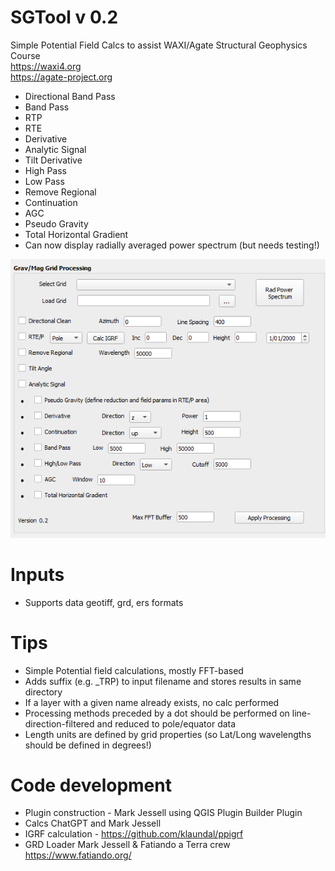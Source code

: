 # SGTool v 0.2
 Simple Potential Field Calcs to assist WAXI/Agate Structural Geophysics Course    
 https://waxi4.org   
 https://agate-project.org    
    
- Directional Band Pass
- Band Pass   
- RTP
- RTE
- Derivative
- Analytic Signal   
- Tilt Derivative
- High Pass
- Low Pass
- Remove Regional
- Continuation
- AGC
- Pseudo Gravity
- Total Horizontal Gradient
- Can now display radially averaged power spectrum (but needs testing!)
   
![SGTools image](dialog.png)    
   
# Inputs   
- Supports data geotiff, grd, ers formats

# Tips
- Simple Potential field calculations, mostly FFT-based
- Adds suffix (e.g. _TRP) to input filename and stores results in same directory
- If a layer with a given name already exists, no calc performed
- Processing methods preceded by a dot should be performed on line-direction-filtered and reduced to pole/equator data   
- Length units are defined by grid properties (so Lat/Long wavelengths should be defined in degrees!)

# Code development
- Plugin construction - Mark Jessell using QGIS Plugin Builder Plugin    
- Calcs ChatGPT and Mark Jessell
- IGRF calculation - https://github.com/klaundal/ppigrf  
- GRD Loader Mark Jessell & Fatiando a Terra crew https://www.fatiando.org/



